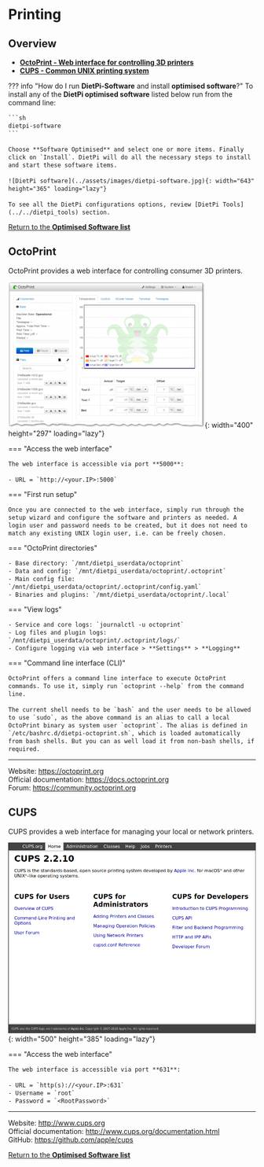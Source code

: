 # Printing

## Overview

- [**OctoPrint - Web interface for controlling 3D printers**](#octoprint)
- [**CUPS - Common UNIX printing system**](#cups)

??? info "How do I run **DietPi-Software** and install **optimised software**?"
    To install any of the **DietPi optimised software** listed below run from the command line:

    ```sh
    dietpi-software
    ```

    Choose **Software Optimised** and select one or more items. Finally click on `Install`. DietPi will do all the necessary steps to install and start these software items.

    ![DietPi software](../assets/images/dietpi-software.jpg){: width="643" height="365" loading="lazy"}

    To see all the DietPi configurations options, review [DietPi Tools](../../dietpi_tools) section.

[Return to the **Optimised Software list**](../../software/)

## OctoPrint

OctoPrint provides a web interface for controlling consumer 3D printers.

![OctoPrint web interface screenshot](../assets/images/dietpi-software-printserver-octoprint.png){: width="400" height="297" loading="lazy"}

=== "Access the web interface"

    The web interface is accessible via port **5000**:

    - URL = `http://<your.IP>:5000`  

=== "First run setup"

    Once you are connected to the web interface, simply run through the setup wizard and configure the software and printers as needed. A login user and password needs to be created, but it does not need to match any existing UNIX login user, i.e. can be freely chosen.

=== "OctoPrint directories"

    - Base directory: `/mnt/dietpi_userdata/octoprint`
    - Data and config: `/mnt/dietpi_userdata/octoprint/.octoprint`
    - Main config file: `/mnt/dietpi_userdata/octoprint/.octoprint/config.yaml`
    - Binaries and plugins: `/mnt/dietpi_userdata/octoprint/.local`

=== "View logs"

    - Service and core logs: `journalctl -u octoprint`
    - Log files and plugin logs: `/mnt/dietpi_userdata/octoprint/.octoprint/logs/`
    - Configure logging via web interface > **Settings** > **Logging**

=== "Command line interface (CLI)"

    OctoPrint offers a command line interface to execute OctoPrint commands. To use it, simply run `octoprint --help` from the command line.

    The current shell needs to be `bash` and the user needs to be allowed to use `sudo`, as the above command is an alias to call a local OctoPrint binary as system user `octoprint`. The alias is defined in `/etc/bashrc.d/dietpi-octoprint.sh`, which is loaded automatically from bash shells. But you can as well load it from non-bash shells, if required.

***

Website: <https://octoprint.org>  
Official documentation: <https://docs.octoprint.org>  
Forum: <https://community.octoprint.org>

## CUPS

CUPS provides a web interface for managing your local or network printers.

![CUPS web interface screenshot](../assets/images/dietpi-software-printserver-cups.png){: width="500" height="385" loading="lazy"}

=== "Access the web interface"

    The web interface is accessible via port **631**:

    - URL = `http(s)://<your.IP>:631`  
    - Username = `root`
    - Password = `<RootPassword>`

***

Website: <http://www.cups.org>  
Official documentation: <http://www.cups.org/documentation.html>  
GitHub: <https://github.com/apple/cups>

[Return to the **Optimised Software list**](../../software/)
